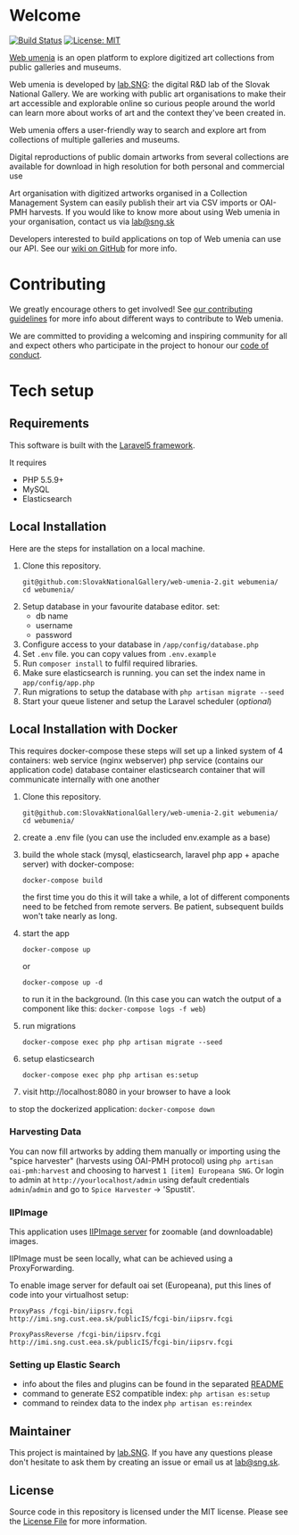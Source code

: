 # Welcome

[![Build Status](https://travis-ci.com/SlovakNationalGallery/web-umenia-2.svg?branch=master)](https://travis-ci.com/SlovakNationalGallery/web-umenia-2)
[![License: MIT](https://img.shields.io/badge/License-MIT-yellow.svg)](https://opensource.org/licenses/MIT)

[Web umenia](http://www.webumenia.sk) is an open platform to explore digitized art collections from public galleries and museums.

Web umenia is developed by [lab.SNG](http://lab.sng.sk/): the digital R&D lab of the Slovak National Gallery. We are working with public art organisations to make their art accessible and explorable online so curious people around the world can learn more about works of art and the context they've been created in.

Web umenia offers a user-friendly way to search and explore art from collections of multiple galleries and museums.

Digital reproductions of public domain artworks from several collections are available for download in high resolution for both personal and commercial use

Art organisation with digitized artworks organised in a Collection Management System can easily publish their art via CSV imports or OAI-PMH harvests. If you would like to know more about using Web umenia in your organisation, contact us via [lab@sng.sk](mailto:lab@sng.sk)

Developers interested to build applications on top of Web umenia can use our API. See our [wiki on GitHub](https://github.com/SlovakNationalGallery/web-umenia-2/wiki/ElasticSearch-Public-API) for more info.

# Contributing

We greatly encourage others to get involved! See [our contributing guidelines](CONTRIBUTING.md) for more info about different ways to contribute to Web umenia.

We are committed to providing a welcoming and inspiring community for all and expect others who participate in the project to honour our [code of conduct](CODE_OF_CONDUCT.md).

# Tech setup

## Requirements

This software is built with the [Laravel5 framework](http://laravel.com/).

It requires
* PHP 5.5.9+
* MySQL
* Elasticsearch

## Local Installation

Here are the steps for installation on a local machine.

1. Clone this repository.
    ```
    git@github.com:SlovakNationalGallery/web-umenia-2.git webumenia/
    cd webumenia/
    ```
2. Setup database in your favourite database editor. set:
    * db name
    * username
    * password
3. Configure access to your database in `/app/config/database.php`
4. Set `.env` file. you can copy values from `.env.example`
5. Run `composer install` to fulfil required libraries.
6. Make sure elasticsearch is running. you can set the index name in `app/config/app.php`
7. Run migrations to setup the database with `php artisan migrate --seed`
8. Start your queue listener and setup the Laravel scheduler (_optional_)

## Local Installation with Docker

This requires docker-compose
these steps will set up a linked system of 4 containers:
	web service (nginx webserver)
	php service (contains our application code)
	database container
	elasticsearch container
that will communicate internally with one another

1. Clone this repository.
    ```
    git@github.com:SlovakNationalGallery/web-umenia-2.git webumenia/
    cd webumenia/
    ```
2. create a .env file (you can use the included env.example as a base)
3. build the whole stack (mysql, elasticsearch, laravel php app + apache server)
with docker-compose:
	```
	docker-compose build
	```
	the first time you do this it will take a while, a lot of different components
need to be fetched from remote servers.
Be patient, subsequent builds won't take nearly as long.
  
4. start the app  
	```
	docker-compose up
	```
	or  
	```
	docker-compose up -d
	``` 
	to run it in the background.
	(In this case you can watch the output of a component like this: `docker-compose logs -f web`)  
5. run migrations  
	```
	docker-compose exec php php artisan migrate --seed
	```  
6. setup elasticsearch  
	```
	docker-compose exec php php artisan es:setup
	```  
7. visit http://localhost:8080 in your browser to have a look  

to stop the dockerized application: `docker-compose down`  


### Harvesting Data

You can now fill artworks by adding them manually or importing using the "spice harvester" (harvests using OAI-PMH protocol) using `php artisan oai-pmh:harvest` and choosing to harvest `1 [item] Europeana SNG`. Or login to admin at `http://yourlocalhost/admin` using default credentials `admin`/`admin` and go to `Spice Harvester` -> 'Spustit'.

### IIPImage

This application uses [IIPImage server](http://iipimage.sourceforge.net/) for zoomable (and downloadable) images.

IIPImage must be seen locally, what can be achieved using a ProxyForwarding.

To enable image server for default oai set (Europeana), put this lines of code into your virtualhost setup:

```
ProxyPass /fcgi-bin/iipsrv.fcgi http://imi.sng.cust.eea.sk/publicIS/fcgi-bin/iipsrv.fcgi

ProxyPassReverse /fcgi-bin/iipsrv.fcgi http://imi.sng.cust.eea.sk/publicIS/fcgi-bin/iipsrv.fcgi
```

### Setting up Elastic Search

* info about the files and plugins can be found in the separated [README](app/Console/Commands/SetupElasticsearch/README.md)
* command to generate ES2 compatible index:
`php artisan es:setup`
* command to reindex data to the index `php artisan es:reindex`

## Maintainer

This project is maintained by [lab.SNG](http://lab.sng.sk). If you have any questions please don't hesitate to ask them by creating an issue or email us at [lab@sng.sk](mailto:lab@sng.sk).

## License

Source code in this repository is licensed under the MIT license. Please see the [License File](LICENSE) for more information.
